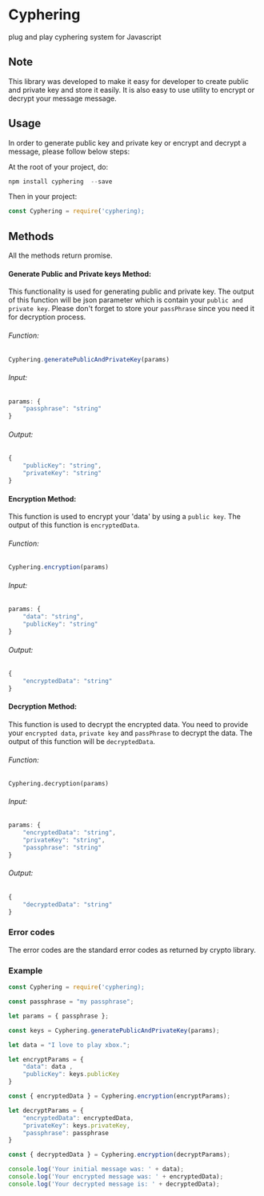 # Cyphering

plug and play cyphering system for Javascript

## Note

This library was developed to make it easy for developer to create public and private key and store it easily. It is also easy to use utility to encrypt or decrypt your message message.

## Usage

In order to generate public key and private key or encrypt and decrypt a message, please follow below steps:

At the root of your project, do:

```javascript
npm install cyphering  --save
```

Then in your project:

```javascript
const Cyphering = require('cyphering);
```

## Methods

All the methods return promise.

#### Generate Public and Private keys Method:

This functionality is used for generating public and private key. The output of this function will be json parameter which is contain your `public and private key`. Please don't forget to store your `passPhrase` since you need it for decryption process.

###### Function:
```javascript
Cyphering.generatePublicAndPrivateKey(params)
```
###### Input:
```javascript
params: {
    "passphrase": "string"
}
````
###### Output:
```javascript
{
    "publicKey": "string",
    "privateKey": "string"
}
````

#### Encryption Method:
This function is used to encrypt your 'data' by using a `public key`.  The output of this function is `encryptedData`.

###### Function:
```javascript
Cyphering.encryption(params)
```
###### Input:
```javascript
params: {
    "data": "string",
    "publicKey": "string"
}
````
###### Output:
```javascript
{
    "encryptedData": "string"
}
````
#### Decryption Method:
This function is used to decrypt the encrypted data. You need to provide your `encrypted data`, `private key` and `passPhrase` to decrypt the data. The output of this function will be `decryptedData`. 

###### Function:
```
Cyphering.decryption(params)
```
###### Input:
```javascript
params: {
    "encryptedData": "string",
    "privateKey": "string",
    "passphrase": "string"
}
````
###### Output:
```javascript
{
    "decryptedData": "string"    
}
````


### Error codes
The error codes are the standard error codes as returned by crypto library.

### Example

```javascript
const Cyphering = require('cyphering);

const passphrase = "my passphrase";

let params = { passphrase };

const keys = Cyphering.generatePublicAndPrivateKey(params);

let data = "I love to play xbox.";

let encryptParams = {
    "data": data ,
    "publicKey": keys.publicKey
}

const { encryptedData } = Cyphering.encryption(encryptParams);

let decryptParams = {
    "encryptedData": encryptedData,
    "privateKey": keys.privateKey,
    "passphrase": passphrase
}

const { decryptedData } = Cyphering.encryption(decryptParams);

console.log('Your initial message was: ' + data);
console.log('Your encrypted message was: ' + encryptedData);
console.log('Your decrypted message is: ' + decryptedData);


```